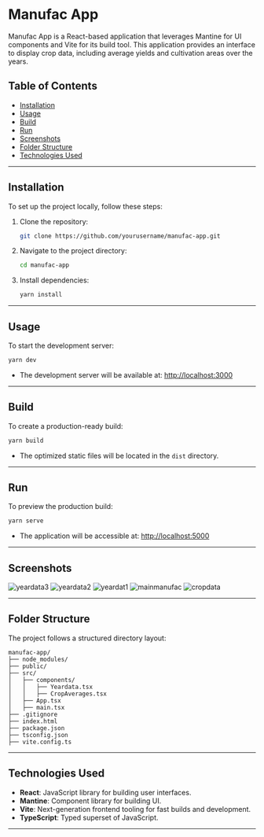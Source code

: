 
# Manufac App

Manufac App is a React-based application that leverages Mantine for UI components and Vite for its build tool. This application provides an interface to display crop data, including average yields and cultivation areas over the years.

## Table of Contents

- [Installation](#installation)
- [Usage](#usage)
- [Build](#build)
- [Run](#run)
- [Screenshots](#screenshots)
- [Folder Structure](#folder-structure)
- [Technologies Used](#technologies-used)

---

## Installation

To set up the project locally, follow these steps:

1. Clone the repository:
   ```bash
   git clone https://github.com/yourusername/manufac-app.git
   ```

2. Navigate to the project directory:
   ```bash
   cd manufac-app
   ```

3. Install dependencies:
   ```bash
   yarn install
   ```

---

## Usage

To start the development server:

```bash
yarn dev
```

- The development server will be available at: [http://localhost:3000](http://localhost:3000)

---

## Build

To create a production-ready build:

```bash
yarn build
```

- The optimized static files will be located in the `dist` directory.

---

## Run

To preview the production build:

```bash
yarn serve
```

- The application will be accessible at: [http://localhost:5000](http://localhost:5000)

---

## Screenshots

![yeardata3](https://github.com/user-attachments/assets/bb0790fc-82d7-44c6-9de2-7492aed7c49f)
![yeardata2](https://github.com/user-attachments/assets/b9c413b3-4d36-49b1-8716-477ac5806930)
![yeardat1](https://github.com/user-attachments/assets/034d377b-c1a7-41a4-81cd-5f6db413d689)
![mainmanufac](https://github.com/user-attachments/assets/6aeba386-f744-4a14-8e33-e473e398b433)
![cropdata](https://github.com/user-attachments/assets/b98b6343-eccd-4920-9f34-b6523a0a90c6)


---

## Folder Structure

The project follows a structured directory layout:

```
manufac-app/
├── node_modules/
├── public/
├── src/
│   ├── components/
│   │   ├── Yeardata.tsx
│   │   ├── CropAverages.tsx
│   ├── App.tsx
│   ├── main.tsx
├── .gitignore
├── index.html
├── package.json
├── tsconfig.json
├── vite.config.ts
```

---

## Technologies Used

- **React**: JavaScript library for building user interfaces.
- **Mantine**: Component library for building UI.
- **Vite**: Next-generation frontend tooling for fast builds and development.
- **TypeScript**: Typed superset of JavaScript.

---

